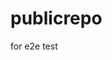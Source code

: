 # publicrepo
for e2e test




















































































































































































































































































































































































































































































































































































































































































































































































































































































































































































































































































































































































































































































































































































































































































































































































































































































































































































































































































































































































































































































































































































































































































































































































































































































































































